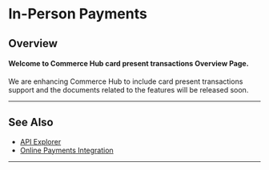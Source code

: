 # In-Person Payments

## Overview

#### Welcome to Commerce Hub card present transactions Overview Page.

We are enhancing Commerce Hub to include card present transactions support and the documents related to the features will be released soon.

---

## See Also

- [API Explorer](../api/?type=post&path=/payments/v1/charges)
- [Online Payments Integration](?path=docs/Getting-Started/Getting-Started-Online.md)

---
